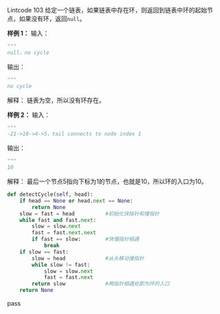 Lintcode 103
给定一个链表，如果链表中存在环，则返回到链表中环的起始节点，如果没有环，返回`null`。

**样例 1：**
输入：
```python
"""
null，no cycle
```
输出：
```python
"""
no cycle
```
解释：
链表为空，所以没有环存在。

**样例 2：**
输入：
```python
"""
-21->10->4->5，tail connects to node index 1
```
输出：
```python
"""
10
```
解释：
最后一个节点5指向下标为1的节点，也就是10，所以环的入口为10。


```python
def detectCycle(self, head):
	if head == None or head.next == None:
		return None
	slow = fast = head  		#初始化快指针和慢指针
	while fast and fast.next:	
		slow = slow.next
		fast = fast.next.next
		if fast == slow:		#快慢指针相遇
			break
	if slow == fast:
		slow = head				#从头移动慢指针
		while slow != fast:
			slow = slow.next
			fast = fast.next
		return slow				#两指针相遇处即为环的入口
	return None
```
pass